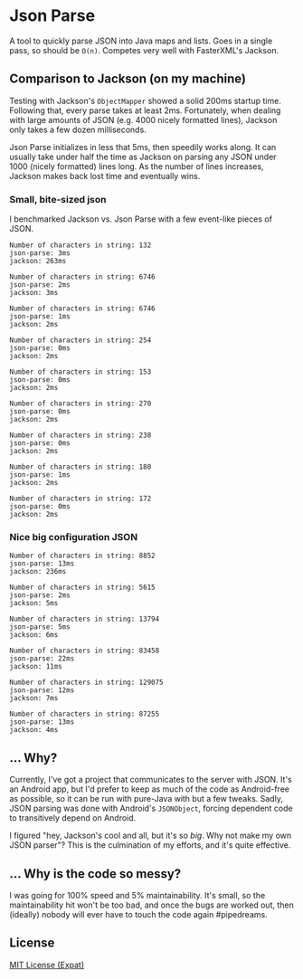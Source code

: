 # Json Parse

A tool to quickly parse JSON into Java maps and lists. Goes in a single pass, so should be `O(n)`.
Competes very well with FasterXML's Jackson.

## Comparison to Jackson (on my machine)

Testing with Jackson's `ObjectMapper` showed a solid 200ms startup time. Following that, every parse takes at
least 2ms. Fortunately, when dealing with large amounts of JSON (e.g. 4000 nicely formatted lines), Jackson only
takes a few dozen milliseconds.

Json Parse initializes in less that 5ms, then speedily works along. It can usually take under half the time as Jackson
on parsing any JSON under 1000 (nicely formatted) lines long. As the number of lines increases, Jackson makes back
lost time and eventually wins.

### Small, bite-sized json

I benchmarked Jackson vs. Json Parse with a few event-like pieces of JSON.

```
Number of characters in string: 132
json-parse: 3ms
jackson: 263ms

Number of characters in string: 6746
json-parse: 2ms
jackson: 3ms

Number of characters in string: 6746
json-parse: 1ms
jackson: 2ms

Number of characters in string: 254
json-parse: 0ms
jackson: 2ms

Number of characters in string: 153
json-parse: 0ms
jackson: 2ms

Number of characters in string: 270
json-parse: 0ms
jackson: 2ms

Number of characters in string: 238
json-parse: 0ms
jackson: 2ms

Number of characters in string: 180
json-parse: 1ms
jackson: 2ms

Number of characters in string: 172
json-parse: 0ms
jackson: 2ms
```

### Nice big configuration JSON

```
Number of characters in string: 8852
json-parse: 13ms
jackson: 236ms

Number of characters in string: 5615
json-parse: 2ms
jackson: 5ms

Number of characters in string: 13794
json-parse: 5ms
jackson: 6ms

Number of characters in string: 83458
json-parse: 22ms
jackson: 11ms

Number of characters in string: 129075
json-parse: 12ms
jackson: 7ms

Number of characters in string: 87255
json-parse: 13ms
jackson: 4ms
```

## ... Why?

Currently, I've got a project that communicates to the server with JSON. It's an Android app, but I'd prefer to keep
as much of the code as Android-free as possible, so it can be run with pure-Java with but a few tweaks. Sadly, JSON
parsing was done with Android's `JSONObject`, forcing dependent code to transitively depend on Android.

I figured "hey, Jackson's cool and all, but it's so _big_. Why not make my own JSON parser"? This is the culmination
of my efforts, and it's quite effective.

## ... Why is the code so messy?

I was going for 100% speed and 5% maintainability. It's small, so the maintainability hit won't be too bad, and once
the bugs are worked out, then (ideally) nobody will ever have to touch the code again #pipedreams.

## License
[MIT License (Expat)](http://www.opensource.org/licenses/mit-license.php)